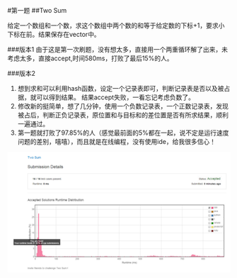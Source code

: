 #第一题
##Two Sum

给定一个数组和一个数，求这个数组中两个数的和等于给定数的下标+1，要求小下标在前。结果保存在vector<int>中。

###版本1
由于这是第一次刷题，没有想太多，直接用一个两重循环解了出来，未考虑太多，直接accept,时间580ms，打败了最后15%的人。

###版本2
1. 想到求和可以利用hash函数，设定一个记录表即可，判断记录表是否以及被占据，就可以得到结果。 结果accept失败，一看忘记考虑负数了。
2. 修改新的挺简单，想了几分钟，使用一个负数记录表，一个正数记录表，发现被占后，判断正负记录表，原位置和与目标和的差位置是否有所求结果，顺利一遍通过。
3. 第一题就打败了97.85%的人（感觉最前面的5%都在一起，说不定是运行速度问题的差别，嘻嘻），而且就是在线编程，没有使用ide，给我很多信心！

[id]:https://raw.githubusercontent.com/YinWenAtBIT/MarkDown_Pic/master/Leetcod_pic/two_sum_version2.jpg "打败97.85的对手"

![Alt text](https://raw.githubusercontent.com/YinWenAtBIT/MarkDown_Pic/master/Leetcod_pic/two_sum_version2.jpg "打败97.85的对手")